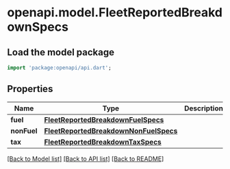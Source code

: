 # openapi.model.FleetReportedBreakdownSpecs

## Load the model package
```dart
import 'package:openapi/api.dart';
```

## Properties
Name | Type | Description | Notes
------------ | ------------- | ------------- | -------------
**fuel** | [**FleetReportedBreakdownFuelSpecs**](FleetReportedBreakdownFuelSpecs.md) |  | [optional] 
**nonFuel** | [**FleetReportedBreakdownNonFuelSpecs**](FleetReportedBreakdownNonFuelSpecs.md) |  | [optional] 
**tax** | [**FleetReportedBreakdownTaxSpecs**](FleetReportedBreakdownTaxSpecs.md) |  | [optional] 

[[Back to Model list]](../README.md#documentation-for-models) [[Back to API list]](../README.md#documentation-for-api-endpoints) [[Back to README]](../README.md)


